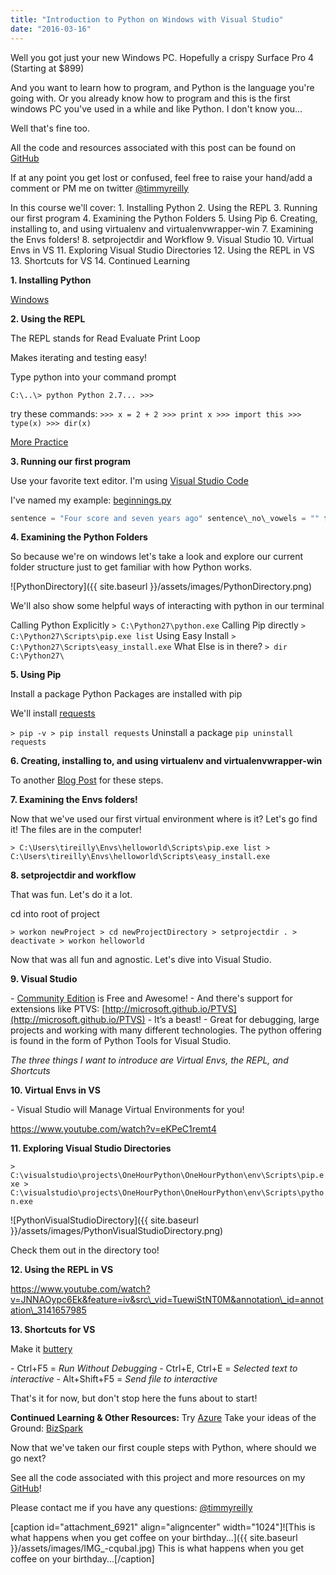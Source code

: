 ```yaml
---
title: "Introduction to Python on Windows with Visual Studio"
date: "2016-03-16"
---
```


Well you got just your new Windows PC. Hopefully a crispy Surface Pro 4 (Starting at $899)

And you want to learn how to program, and Python is the language you're going with. Or you already know how to program and this is the first windows PC you've used in a while and like Python. I don't know you…

Well that's fine too.

All the code and resources associated with this post can be found on [GitHub](https://github.com/timmyreilly/onehourpython/tree/windows)

If at any point you get lost or confused, feel free to raise your hand/add a comment or PM me on twitter [@timmyreilly](http://twitter.com/timmyreilly)

In this course we'll cover: 1. Installing Python 2. Using the REPL 3. Running our first program 4. Examining the Python Folders 5. Using Pip 6. Creating, installing to, and using virtualenv and virtualenvwrapper-win 7. Examining the Envs folders! 8. setprojectdir and Workflow 9. Visual Studio 10. Virtual Envs in VS 11. Exploring Visual Studio Directories 12. Using the REPL in VS 13. Shortcuts for VS 14. Continued Learning

**1\. Installing Python**

[Windows](http://timmyreilly.azurewebsites.net/python-pip-virtualenv-installation-on-windows/)

**2\. Using the REPL**

The REPL stands for Read Evaluate Print Loop

Makes iterating and testing easy!

Type python into your command prompt

`C:\..\> python Python 2.7... >>>`

try these commands: `>>> x = 2 + 2 >>> print x >>> import this >>> type(x) >>> dir(x)`

[More Practice](http://timmyreilly.azurewebsites.net/python-introduction/)

**3\. Running our first program**

Use your favorite text editor. I'm using [Visual Studio Code](https://code.visualstudio.com/)

I've named my example: [beginnings.py](https://github.com/timmyreilly/onehourpython/blob/windows/README.md)


```python
sentence = "Four score and seven years ago" sentence\_no\_vowels = "" for letter in sentence: if letter not in "AEIOUaeiou": sentence\_no\_vowels = sentence\_no\_vowels + letter print sentence\_no\_vowels
```


**4\. Examining the Python Folders**

So because we're on windows let's take a look and explore our current folder structure just to get familiar with how Python works.

![PythonDirectory]({{ site.baseurl }}/assets/images/PythonDirectory.png)

We'll also show some helpful ways of interacting with python in our terminal

Calling Python Explicitly `> C:\Python27\python.exe` Calling Pip directly `> C:\Python27\Scripts\pip.exe list` Using Easy Install `> C:\Python27\Scripts\easy_install.exe` What Else is in there? `> dir C:\Python27\`

**5\. Using Pip**

Install a package Python Packages are installed with pip

We'll install [requests](http://docs.python-requests.org/en/latest/)

`> pip -v > pip install requests` Uninstall a package `pip uninstall requests`

**6\. Creating, installing to, and using virtualenv and virtualenvwrapper-win**

To another [Blog Post](http://timmyreilly.azurewebsites.net/python-flask-windows-development-environment-setup/) for these steps.

**7\. Examining the Envs folders!**

Now that we've used our first virtual environment where is it? Let's go find it! The files are in the computer!

`> C:\Users\tireilly\Envs\helloworld\Scripts\pip.exe list > C:\Users\tireilly\Envs\helloworld\Scripts\easy_install.exe`

**8\. setprojectdir and workflow**

That was fun. Let's do it a lot.

cd into root of project

`> workon newProject > cd newProjectDirectory > setprojectdir . > deactivate > workon helloworld`

Now that was all fun and agnostic. Let's dive into Visual Studio.

**9\. Visual Studio**

\- [Community Edition](https://www.visualstudio.com/en-us/products/visual-studio-community-vs.aspx) is Free and Awesome! - And there's support for extensions like PTVS: [http://microsoft.github.io/PTVS](http://microsoft.github.io/PTVS) \- It’s a beast! - Great for debugging, large projects and working with many different technologies. The python offering is found in the form of Python Tools for Visual Studio.

_The three things I want to introduce are Virtual Envs, the REPL, and Shortcuts_

**10\. Virtual Envs in VS**

\- Visual Studio will Manage Virtual Environments for you!

https://www.youtube.com/watch?v=eKPeC1remt4

**11\. Exploring Visual Studio Directories**

`> C:\visualstudio\projects\OneHourPython\OneHourPython\env\Scripts\pip.exe > C:\visualstudio\projects\OneHourPython\OneHourPython\env\Scripts\python.exe`

![PythonVisualStudioDirectory]({{ site.baseurl }}/assets/images/PythonVisualStudioDirectory.png)

Check them out in the directory too!

**12\. Using the REPL in VS**

https://www.youtube.com/watch?v=JNNAOypc6Ek&feature=iv&src\_vid=TuewiStNT0M&annotation\_id=annotation\_3141657985

**13\. Shortcuts for VS**

Make it [buttery](http://timmyreilly.azurewebsites.net/3-shortcuts-that-justify-opening-visual-studio/)

\- Ctrl+F5 = _Run Without Debugging_ \- Ctrl+E, Ctrl+E = _Selected text to interactive_ \- Alt+Shift+F5 = _Send file to interactive_

That's it for now, but don't stop here the funs about to start!

**Continued Learning & Other Resources:** Try [Azure](https://azure.microsoft.com/en-us/?b=16.11a) Take your ideas of the Ground: [BizSpark](https://www.microsoft.com/bizspark)

Now that we've taken our first couple steps with Python, where should we go next?

See all the code associated with this project and more resources on my [GitHub](https://github.com/timmyreilly/onehourpython/tree/windows)!

Please contact me if you have any questions: [@timmyreilly](http://twitter.com/timmyreilly)

\[caption id="attachment\_6921" align="aligncenter" width="1024"\]![This is what happens when you get coffee on your birthday...]({{ site.baseurl }}/assets/images/IMG_-cqubal.jpg) This is what happens when you get coffee on your birthday...\[/caption\]

